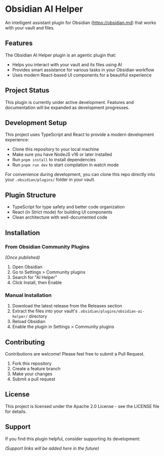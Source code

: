 # Obsidian AI Helper

An intelligent assistant plugin for Obsidian (https://obsidian.md) that works with your vault and files.

## Features

The Obsidian AI Helper plugin is an agentic plugin that:

-   Helps you interact with your vault and its files using AI
-   Provides smart assistance for various tasks in your Obsidian workflow
-   Uses modern React-based UI components for a beautiful experience

## Project Status

This plugin is currently under active development. Features and documentation will be expanded as development progresses.

## Development Setup

This project uses TypeScript and React to provide a modern development experience:

-   Clone this repository to your local machine
-   Make sure you have NodeJS v16 or later installed
-   Run `pnpm install` to install dependencies
-   Run `pnpm run dev` to start compilation in watch mode

For convenience during development, you can clone this repo directly into your `.obsidian/plugins/` folder in your vault.

## Plugin Structure

-   TypeScript for type safety and better code organization
-   React (in Strict mode) for building UI components
-   Clean architecture with well-documented code

## Installation

### From Obsidian Community Plugins

_(Once published)_

1. Open Obsidian
2. Go to Settings > Community plugins
3. Search for "AI Helper"
4. Click Install, then Enable

### Manual Installation

1. Download the latest release from the Releases section
2. Extract the files into your vault's `.obsidian/plugins/obsidian-ai-helper/` directory
3. Reload Obsidian
4. Enable the plugin in Settings > Community plugins

## Contributing

Contributions are welcome! Please feel free to submit a Pull Request.

1. Fork this repository
2. Create a feature branch
3. Make your changes
4. Submit a pull request

## License

This project is licensed under the Apache 2.0 License - see the LICENSE file for details.

## Support

If you find this plugin helpful, consider supporting its development:

_(Support links will be added here in the future)_
